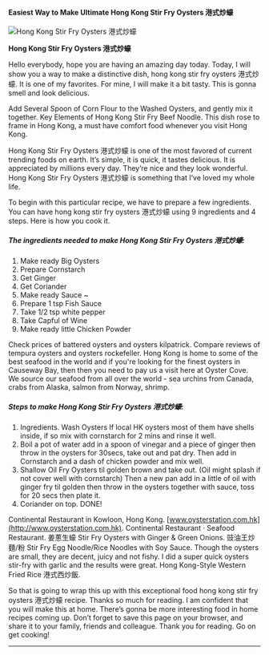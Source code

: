             

#### Easiest Way to Make Ultimate Hong Kong Stir Fry Oysters 港式炒蠔

![Hong Kong Stir Fry Oysters 港式炒蠔](https://img-global.cpcdn.com/recipes/26b813b6c837ef65/751x532cq70/hong-kong-stir-fry-oysters-%e6%b8%af%e5%bc%8f%e7%82%92%e8%a0%94-recipe-main-photo.jpg)

**Hong Kong Stir Fry Oysters 港式炒蠔**

Hello everybody, hope you are having an amazing day today. Today, I will show you a way to make a distinctive dish, hong kong stir fry oysters 港式炒蠔. It is one of my favorites. For mine, I will make it a bit tasty. This is gonna smell and look delicious.

Add Several Spoon of Corn Flour to the Washed Oysters, and gently mix it together. Key Elements of Hong Kong Stir Fry Beef Noodle. This dish rose to frame in Hong Kong, a must have comfort food whenever you visit Hong Kong.

Hong Kong Stir Fry Oysters 港式炒蠔 is one of the most favored of current trending foods on earth. It’s simple, it is quick, it tastes delicious. It is appreciated by millions every day. They’re nice and they look wonderful. Hong Kong Stir Fry Oysters 港式炒蠔 is something that I’ve loved my whole life.

To begin with this particular recipe, we have to prepare a few ingredients. You can have hong kong stir fry oysters 港式炒蠔 using 9 ingredients and 4 steps. Here is how you cook it.

##### The ingredients needed to make Hong Kong Stir Fry Oysters 港式炒蠔:

1.  Make ready Big Oysters
2.  Prepare Cornstarch
3.  Get Ginger
4.  Get Coriander
5.  Make ready Sauce ~
6.  Prepare 1 tsp Fish Sauce
7.  Take 1/2 tsp white pepper
8.  Take Capful of Wine
9.  Make ready little Chicken Powder

Check prices of battered oysters and oysters kilpatrick. Compare reviews of tempura oysters and oysters rockefeller. Hong Kong is home to some of the best seafood in the world and if you're looking for the finest oysters in Causeway Bay, then then you need to pay us a visit here at Oyster Cove. We source our seafood from all over the world - sea urchins from Canada, crabs from Alaska, salmon from Norway, shrimp.

##### Steps to make Hong Kong Stir Fry Oysters 港式炒蠔:

1.  Ingredients. Wash Oysters If local HK oysters most of them have shells inside, if so mix with cornstarch for 2 mins and rinse it well.
2.  Boil a pot of water add in a spoon of vinegar and a piece of ginger then throw in the oysters for 30secs, take out and pat dry. Then add in Cornstarch and a dash of chicken powder and mix well.
3.  Shallow Oil Fry Oysters til golden brown and take out. (Oil might splash if not cover well with cornstarch) Then a new pan add in a little of oil with ginger fry til golden then throw in the oysters together with sauce, toss for 20 secs then plate it.
4.  Coriander on top. DONE!

Continental Restaurant in Kowloon, Hong Kong. [www.oysterstation.com.hk](http://www.oysterstation.com.hk). Continental Restaurant · Seafood Restaurant. 姜蔥生蠔 Stir Fry Oysters with Ginger & Green Onions. 豉油王炒麵/粉 Stir Fry Egg Noodle/Rice Noodles with Soy Sauce. Though the oysters are small, they are decent, juicy and not fishy. I did a super quick oysters stir-fry with garlic and the results were great. Hong Kong-Style Western Fried Rice 港式西炒飯.

So that is going to wrap this up with this exceptional food hong kong stir fry oysters 港式炒蠔 recipe. Thanks so much for reading. I am confident that you will make this at home. There’s gonna be more interesting food in home recipes coming up. Don’t forget to save this page on your browser, and share it to your family, friends and colleague. Thank you for reading. Go on get cooking!

* * *